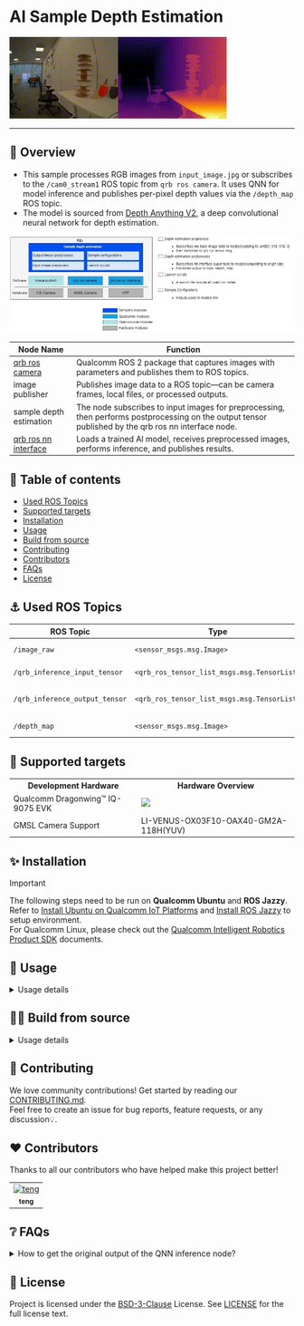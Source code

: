 

<div >
  <h1>AI Sample Depth Estimation</h1>
  <p align="center">
</div>

![](./resource/depth_result.gif)

---

## 👋 Overview

- This sample processes RGB images from `input_image.jpg` or subscribes to the `/cam0_stream1` ROS topic from `qrb ros camera`. It uses QNN for model inference and publishes per-pixel depth values via the `/depth_map` ROS topic.
- The model is sourced from [Depth Anything V2](https://aihub.qualcomm.com/iot/models/depth_anything_v2?searchTerm=depth&domain=Computer+Vision), a deep convolutional neural network for depth estimation.

![image-20250723181610392](./resource/depth_estimation_architecture.jpg)

| Node Name                                                    | Function                                                     |
| ------------------------------------------------------------ | ------------------------------------------------------------ |
| [qrb ros camera](https://github.com/qualcomm-qrb-ros/qrb_ros_camera) | Qualcomm ROS 2 package that captures images with parameters and publishes them to ROS topics. |
| image publisher                                              | Publishes image data to a ROS topic—can be camera frames, local files, or processed outputs. |
| sample depth estimation    | The node subscribes to input images for preprocessing, then performs postprocessing on the output tensor published by the qrb ros nn interface node. |
| [qrb ros nn interface](https://github.com/qualcomm-qrb-ros/qrb_ros_nn_inference) | Loads a trained AI model, receives preprocessed images, performs inference, and publishes results. |

## 🔎 Table of contents

  * [Used ROS Topics](#-used-ros-topics)
  * [Supported targets](#-supported-targets)
  * [Installation](#-installation)
  * [Usage](#-usage)
  * [Build from source](#-build-from-source)
  * [Contributing](#-contributing)
  * [Contributors](#%EF%B8%8F-contributors)
  * [FAQs](#-faqs)
  * [License](#-license)

## ⚓ Used ROS Topics 

| ROS Topic                       | Type                                          | Description                    |
| ------------------------------- | --------------------------------------------- | ------------------------------ |
| `/image_raw`                    | `<sensor_msgs.msg.Image>`                    | Input image data              |
| `/qrb_inference_input_tensor`   | `<qrb_ros_tensor_list_msgs.msg.TensorList>`  | Preprocessed tensor data      |
| `/qrb_inference_output_tensor`  | `<qrb_ros_tensor_list_msgs.msg.TensorList>`  | Model inference results       |
| `/depth_map`                    | `<sensor_msgs.msg.Image>`                    | Depth map output              |

## 🎯 Supported targets

<table>
  <tr>
    <th>Development Hardware</th>
    <th>Hardware Overview</th>
  </tr>
  <tr>
    <td>Qualcomm Dragonwing™ IQ-9075 EVK</td>
    <td>
      <a href="https://www.qualcomm.com/products/internet-of-things/industrial-processors/iq9-series/iq-9075">
        <img src="https://s7d1.scene7.com/is/image/dmqualcommprod/dragonwing-IQ-9075-EVK?$QC_Responsive$&fmt=png-alpha" width="160">
      </a>
    </td>
  </tr>
  <tr>
    <td>GMSL Camera Support</td>
    <td>LI-VENUS-OX03F10-OAX40-GM2A-118H(YUV)</td>
  </tr>
</table>

## ✨ Installation

> [!IMPORTANT]
> The following steps need to be run on **Qualcomm Ubuntu** and **ROS Jazzy**.<br>
> Refer to [Install Ubuntu on Qualcomm IoT Platforms](https://ubuntu.com/download/qualcomm-iot) and [Install ROS Jazzy](https://docs.ros.org/en/jazzy/index.html) to setup environment. <br>
> For Qualcomm Linux, please check out the [Qualcomm Intelligent Robotics Product SDK](https://docs.qualcomm.com/bundle/publicresource/topics/80-70018-265/introduction_1.html?vproduct=1601111740013072&version=1.4&facet=Qualcomm%20Intelligent%20Robotics%20Product%20(QIRP)%20SDK) documents.

## 🚀 Usage

<details>
  <summary>Usage details</summary>

1. Prerequisites

- Add Qualcomm IOT PPA for Ubuntu.
```bash
sudo add-apt-repository ppa:ubuntu-qcom-iot/qcom-ppa
sudo add-apt-repository ppa:ubuntu-qcom-iot/qirp
sudo apt update
```

- Install sample depth estimation Debian packages.
```bash
sudo apt install ros-jazzy-sample-depth-estimation
```

- Download Depth Anything V2 model.
```bash
mkdir -p /opt/model && cd /opt/model

wget https://huggingface.co/qualcomm/Depth-Anything-V2/resolve/19ce3645e11de17eed7e869eebcc07dd352834f3/Depth-Anything-V2.bin?download=true -O Depth-Anything-V2.bin
```

2. Launch demo steps
- Source environment and launch demo.
```bash
source /usr/share/qirp-setup.sh
ros2 launch sample_depth_estimation launch_with_image_publisher.py
```
- You can replace this with a custom image file or model path.
```bash
ros2 launch sample_depth_estimation launch_with_image_publisher.py image_path:=<your local image path> model_path:=<your local model path>
```
- You can also launch with qrb ros camera if you connect the GMSL camera.
```bash
ros2 launch sample_depth_estimation launch_with_qrb_ros_camera.py
```

- When using this launch script, it will use the default parameters:

```py
    image_path_arg = DeclareLaunchArgument(
        'image_path',
        default_value=os.path.join(package_path, "resource", "input_image.jpg"),
        description='Path to the input image file'
    )

    # Node for image_publisher
    image_publisher_node = Node(
        package='image_publisher',  
        executable='image_publisher_node', 
        namespace=namespace,
        name='image_publisher_node', 
        output='screen', 
        parameters=[
            {'filename': image_path},  
            {'rate': 10.0},  # Set the publishing rate to 10 Hz
        ]
    )
```

It will send local `input_image.jpg` file with a publishing rate of 10 Hz. 

- View the depth map results in rviz using the `/depth_map` topic. 
For rqt installation, refer to the [ROS 2 Jazzy documentation](https://docs.ros.org/en/jazzy/Tutorials/Beginner-CLI-Tools/Introducing-Turtlesim/Introducing-Turtlesim.html).

</details>

## 👨‍💻 Build from source

<details>
  <summary>Usage details</summary>

- Install `ros-dev-tools`
```bash
sudo apt install ros-dev-tools
``` 

- Install dependency Debian packages from qcom ppa.
```bash
sudo add-apt-repository ppa:ubuntu-qcom-iot/qcom-ppa
sudo add-apt-repository ppa:ubuntu-qcom-iot/qirp
sudo apt update
sudo apt install ros-jazzy-qrb-ros-camera
```

- Download source code from qrb-ros-sample repository.
```bash
mkdir -p ~/qrb_ros_sample_ws/src && cd ~/qrb_ros_sample_ws/src
git clone -b jazzy-rel https://github.com/qualcomm-qrb-ros/qrb_ros_samples.git
```

- Download Depth Anything V2 model.
```bash
mkdir -p /opt/model && cd /opt/model

wget https://huggingface.co/qualcomm/Depth-Anything-V2/resolve/19ce3645e11de17eed7e869eebcc07dd352834f3/Depth-Anything-V2.bin?download=true -O Depth-Anything-V2.bin
```

- Build sample from source code.
```bash
cd ~/qrb_ros_sample_ws/src/qrb_ros_samples/ai_vision/sample_depth_estimation
rosdep install -i --from-path ./ --rosdistro jazzy -y
colcon build
source install/setup.bash
```

- Please refer to the "Launch demo steps" section in Usage details to run the demo.

</details>

## 🤝 Contributing

We love community contributions! Get started by reading our [CONTRIBUTING.md](CONTRIBUTING.md).<br>
Feel free to create an issue for bug reports, feature requests, or any discussion💡.

## ❤️ Contributors

Thanks to all our contributors who have helped make this project better!

<table>
  <tr>
    <td style="text-align: center;">
      <a href="https://github.com/DotaIsMind">
        <img src="https://github.com/DotaIsMind.png" width="100" height="100" alt="teng"/>
        <br />
        <sub><b>teng</b></sub>
      </a>
    </td>
  </tr>
</table>


## ❔ FAQs

<details>
<summary>How to get the original output of the QNN inference node?</summary><br>
Comment out the following code in depth_estimation_node.py to get the original output of the QNN inference node.

```python
# Normalize to [0,255]
normalized = cv2.normalize(output_image, None, 0, 255, cv2.NORM_MINMAX)
colored = cv2.applyColorMap(normalized.astype(np.uint8), cv2.COLORMAP_INFERNO)
```
</details>


## 📜 License

Project is licensed under the [BSD-3-Clause](https://spdx.org/licenses/BSD-3-Clause.html) License. See [LICENSE](../../LICENSE) for the full license text.